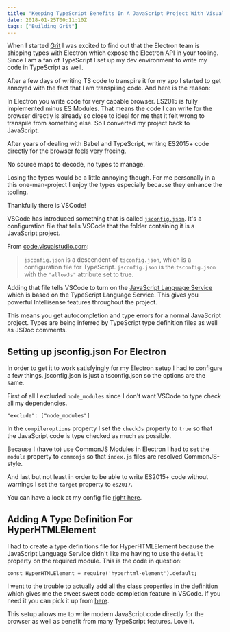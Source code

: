 ```yaml
---
title: "Keeping TypeScript Benefits In A JavaScript Project With Visual Studio Code"
date: 2018-01-25T00:11:10Z
tags: ["Building Grit"]
---
```


When I started [Grit](https://www.producthunt.com/upcoming/grit) I was excited to find out that the Electron team is shipping types with Electron which expose the Electron API in your tooling. Since I am a fan of TypeScript I set up my dev environment to write my code in TypeScript as well.

After a few days of writing TS code to transpire it for my app I started to get annoyed with the fact that I am transpiling code. And here is the reason:

In Electron you write code for very capable browser. ES2015 is fully implemented minus ES Modules. That means the code I can write for the browser directly is already so close to ideal for me that it felt wrong to transpile from something else. So I converted my project back to JavaScript. 

After years of dealing with Babel and TypeScript, writing ES2015+ code directly for the browser feels very freeing.

No source maps to decode, no types to manage. 

Losing the types would be a little annoying though. For me personally in a this one-man-project I enjoy the types especially because they enhance the tooling. 

Thankfully there is VSCode!

VSCode has introduced something that is called [`jsconfig.json`](https://code.visualstudio.com/docs/languages/jsconfig). It's a configuration file that tells VSCode that the folder containing it is a JavaScript project.

From [code.visualstudio.com](https://code.visualstudio.com/docs/languages/jsconfig): 

> `jsconfig.json` is a descendent of `tsconfig.json`, which is a configuration file for TypeScript. `jsconfig.json` is the `tsconfig.json` with the `"allowJs"` attribute set to true.

Adding that file tells VSCode to turn on the [JavaScript Language Service](https://github.com/Microsoft/TypeScript/wiki/JavaScript-Language-Service-in-Visual-Studio) which is based on the TypeScript Language Service. This gives you powerful Intellisense features throughout the project. 

This means you get autocompletion and type errors for a normal JavaScript project. Types are being inferred by TypeScript type definition files as well as JSDoc comments. 

## Setting up jsconfig.json For Electron

In order to get it to work satisfyingly for my Electron setup I had to configure a few things.
jsconfig.json is just a tsconfig.json so the options are the same.

First of all I excluded `node_modules` since I don't want VSCode to type check all my dependencies. 

```
"exclude": ["node_modules"]
```

In the `compileroptions` property I set the `checkJs` property to `true` so that the JavaScript code is type checked as much as possible.

Because I (have to) use CommonJS Modules in Electron I had to set the `module` property to `commonjs` so that `index.js` files are resolved CommonJS-style.

And last but not least in order to be able to write ES2015+ code without warnings I set the `target` property to `es2017`.

You can have a look at my config file [right here](https://github.com/kahlil/grit/blob/master/jsconfig.json). 

## Adding A Type Definition For HyperHTMLElement

I had to create a type definitions file for HyperHTMLElement because the JavaScript Language Service didn't like me having to use the `default` property on the required module. This is the code in question:

```
const HyperHTMLElement = require('hyperhtml-element').default;
```

I went to the trouble to actually add all the class properties in the definition which gives me the sweet sweet code completion feature in VSCode. If you need it you can pick it up from [here](https://github.com/kahlil/grit/blob/master/types/hyperhtml-element.d.ts).

This setup allows me to write modern JavaScript code directly for the browser as well as benefit from many TypeScript features. Love it.






